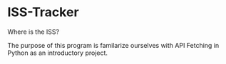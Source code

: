 # ISS-Tracker
Where is the ISS? 

The purpose of this program is familarize ourselves with API Fetching in Python as an introductory project. 


